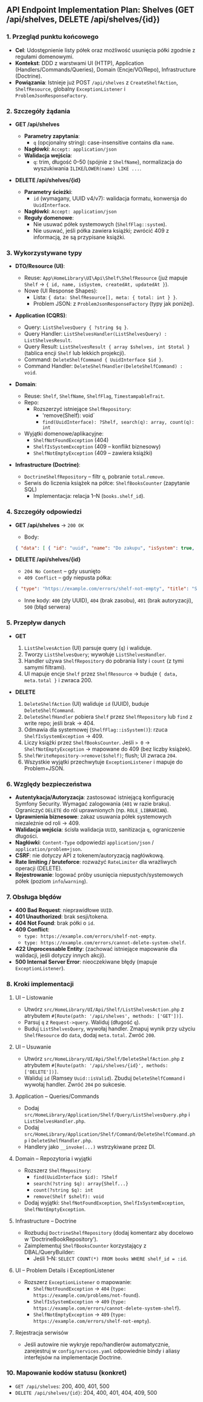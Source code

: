## API Endpoint Implementation Plan: Shelves (GET /api/shelves, DELETE /api/shelves/{id})

### 1. Przegląd punktu końcowego
- **Cel**: Udostępnienie listy półek oraz możliwość usunięcia półki zgodnie z regułami domenowymi.
- **Kontekst**: DDD z warstwami UI (HTTP), Application (Handlers/Commands/Queries), Domain (Encje/VO/Repo), Infrastructure (Doctrine).
- **Powiązania**: Istnieje już POST `/api/shelves` z `CreateShelfAction`, `ShelfResource`, globalny `ExceptionListener` i `ProblemJsonResponseFactory`.

### 2. Szczegóły żądania
- **GET /api/shelves**
  - **Parametry zapytania**:
    - `q` (opcjonalny string): case-insensitive contains dla `name`.
  - **Nagłówki**: `Accept: application/json`
  - **Walidacja wejścia**:
    - `q`: trim, długość 0–50 (spójnie z `ShelfName`), normalizacja do wyszukiwania `ILIKE`/`LOWER(name) LIKE ...`.

- **DELETE /api/shelves/{id}**
  - **Parametry ścieżki**:
    - `id` (wymagany, UUID v4/v7): walidacja formatu, konwersja do `UuidInterface`.
  - **Nagłówki**: `Accept: application/json`
  - **Reguły domenowe**:
    - Nie usuwać półek systemowych (`ShelfFlag::system`).
    - Nie usuwać, jeśli półka zawiera książki; zwrócić 409 z informacją, że są przypisane książki.

### 3. Wykorzystywane typy
- **DTO/Resource (UI)**:
  - Reuse: `App\HomeLibrary\UI\Api\Shelf\ShelfResource` (już mapuje `Shelf` → `{ id, name, isSystem, createdAt, updatedAt }`).
  - Nowe (UI Response Shapes):
    - Lista: `{ data: ShelfResource[], meta: { total: int } }`.
    - Problem JSON: z `ProblemJsonResponseFactory` (typy jak poniżej).

- **Application (CQRS)**:
  - Query: `ListShelvesQuery { ?string $q }`.
  - Query Handler: `ListShelvesHandler(ListShelvesQuery) : ListShelvesResult`.
  - Query Result: `ListShelvesResult { array $shelves, int $total }` (tablica encji `Shelf` lub lekkich projekcji).
  - Command: `DeleteShelfCommand { UuidInterface $id }`.
  - Command Handler: `DeleteShelfHandler(DeleteShelfCommand) : void`.

- **Domain**:
  - Reuse: `Shelf`, `ShelfName`, `ShelfFlag`, `TimestampableTrait`.
  - Repo:
    - Rozszerzyć istniejące `ShelfRepository`:
      - 'remove(Shelf): void`
      - `find(UuidInterface): ?Shelf, search(q): array, count(q): int`
  - Wyjątki domenowe/aplikacyjne:
    - `ShelfNotFoundException` (404)
    - `ShelfIsSystemException` (409 – konflikt biznesowy)
    - `ShelfNotEmptyException` (409 – zawiera książki)

- **Infrastructure (Doctrine)**:
  - `DoctrineShelfRepository` – filtr `q`, pobranie `total`.`remove`.
  - Serwis do liczenia książek na półce: `ShelfBooksCounter` (zapytanie SQL)
    - Implementacja: relacja 1–N (`books.shelf_id`).

### 4. Szczegóły odpowiedzi
- **GET /api/shelves** → `200 OK`
  - Body:
  ```json
  { "data": [ { "id": "uuid", "name": "Do zakupu", "isSystem": true, "createdAt": "...", "updatedAt": "..." } ], "meta": { "total": 2 } }
  ```

- **DELETE /api/shelves/{id}**
  - `204 No Content` – gdy usunięto
  - `409 Conflict` – gdy niepusta półka:
  ```json
  { "type": "https://example.com/errors/shelf-not-empty", "title": "Shelf not empty", "status": 409, "detail": "Shelf contains books." }
  ```
  - Inne kody: `400` (zły UUID), `404` (brak zasobu), `401` (brak autoryzacji), `500` (błąd serwera)

### 5. Przepływ danych
- **GET**
  1) `ListShelvesAction` (UI) parsuje query (`q`) i waliduje.
  2) Tworzy `ListShelvesQuery`; wywołuje `ListShelvesHandler`.
  3) Handler używa `ShelfRepository` do pobrania listy i `count` (z tymi samymi filtrami).
  4) UI mapuje encje `Shelf` przez `ShelfResource` → buduje `{ data, meta.total }` i zwraca 200.

- **DELETE**
  1) `DeleteShelfAction` (UI) waliduje `id` (UUID), buduje `DeleteShelfCommand`.
  2) `DeleteShelfHandler` pobiera `Shelf` przez `ShelfRepository` lub `find` z write repo; jeśli brak → 404.
  3) Odmawia dla systemowej (`ShelfFlag::isSystem()`): rzuca `ShelfIsSystemException` → 409.
  4) Liczy książki przez `ShelfBooksCounter`. Jeśli `> 0` → `ShelfNotEmptyException` → mapowane do 409 (bez liczby książek).
  5) `ShelfWriteRepository->remove($shelf)`; flush; UI zwraca `204`.
  6) Wszystkie wyjątki przechwytuje `ExceptionListener` i mapuje do Problem+JSON.

### 6. Względy bezpieczeństwa
- **Autentykacja/Autoryzacja**: zastosować istniejącą konfigurację Symfony Security. Wymagać zalogowania (`401` w razie braku). Ograniczyć `DELETE` do ról uprawnionych (np. `ROLE_LIBRARIAN`).
- **Uprawnienia biznesowe**: zakaz usuwania półek systemowych niezależnie od roli → 409.
- **Walidacja wejścia**: ścisła walidacja `UUID`, sanitizacja `q`, ograniczenie długości.
- **Nagłówki**: `Content-Type` odpowiedzi `application/json` / `application/problem+json`.
- **CSRF**: nie dotyczy API z tokenem/autoryzacją nagłówkową.
- **Rate limiting / bruteforce**: rozważyć `RateLimiter` dla wrażliwych operacji (DELETE).
- **Rejestrowanie**: logować próby usunięcia niepustych/systemowych półek (poziom `info`/`warning`).

### 7. Obsługa błędów
- **400 Bad Request**: nieprawidłowe `UUID`.
- **401 Unauthorized**: brak sesji/tokena.
- **404 Not Found**: brak półki o `id`.
- **409 Conflict**:
  - `type: https://example.com/errors/shelf-not-empty`.
  - `type: https://example.com/errors/cannot-delete-system-shelf`.
- **422 Unprocessable Entity**: (zachować istniejące mapowanie dla walidacji, jeśli dotyczy innych akcji).
- **500 Internal Server Error**: nieoczekiwane błędy (mapuje `ExceptionListener`).

### 8. Kroki implementacji
1) UI – Listowanie
   - Utwórz `src/HomeLibrary/UI/Api/Shelf/ListShelvesAction.php` z atrybutem `#[Route(path: '/api/shelves', methods: ['GET'])]`.
   - Parsuj `q` z `Request->query`. Waliduj (długość `q`).
   - Buduj `ListShelvesQuery`, wywołaj handler. Zmapuj wynik przy użyciu `ShelfResource` do `data`, dodaj `meta.total`. Zwróć `200`.

2) UI – Usuwanie
   - Utwórz `src/HomeLibrary/UI/Api/Shelf/DeleteShelfAction.php` z atrybutem `#[Route(path: '/api/shelves/{id}', methods: ['DELETE'])]`.
   - Waliduj `id` (Ramsey `Uuid::isValid`). Zbuduj `DeleteShelfCommand` i wywołaj handler. Zwróć `204` po sukcesie.

3) Application – Queries/Commands
   - Dodaj `src/HomeLibrary/Application/Shelf/Query/ListShelvesQuery.php` i `ListShelvesHandler.php`.
   - Dodaj `src/HomeLibrary/Application/Shelf/Command/DeleteShelfCommand.php` i `DeleteShelfHandler.php`.
   - Handlery jako `__invoke(...)` wstrzykiwane przez DI.

4) Domain – Repozytoria i wyjątki
   - Rozszerz `ShelfRepository`:
     - `find(UuidInterface $id): ?Shelf`
     - `search(?string $q): array{Shelf...}`
     - `count(?string $q): int`
     - `remove(Shelf $shelf): void`
   - Dodaj wyjątki: `ShelfNotFoundException`, `ShelfIsSystemException`, `ShelfNotEmptyException`.

5) Infrastructure – Doctrine
   - Rozbuduj `DoctrineShelfRepository` (dodaj komentarz aby docelowo w 'DoctrineBookRepository').
   - Zaimplementuj `ShelfBooksCounter` korzystający z DBAL/QueryBuilder:
     - Jeśli 1–N: `SELECT COUNT(*) FROM books WHERE shelf_id = :id`.

6) UI – Problem Details i ExceptionListener
   - Rozszerz `ExceptionListener` o mapowanie:
     - `ShelfNotFoundException` → `404` (`type: https://example.com/problems/not-found`).
     - `ShelfIsSystemException` → `409` (`type: https://example.com/errors/cannot-delete-system-shelf`).
     - `ShelfNotEmptyException` → `409` (`type: https://example.com/errors/shelf-not-empty`).

7) Rejestracja serwisów
   - Jeśli autowire nie wykryje repo/handlerów automatycznie, zarejestruj w `config/services.yaml` odpowiednie bindy i aliasy interfejsów na implementacje Doctrine.


### 10. Mapowanie kodów statusu (konkret)
- `GET /api/shelves`: 200, 400, 401, 500
- `DELETE /api/shelves/{id}`: 204, 400, 401, 404, 409, 500


